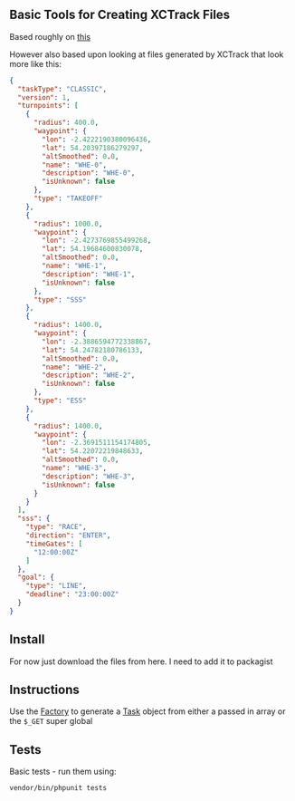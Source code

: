 ## Basic Tools for Creating XCTrack Files

Based roughly on [this](http://xctrack.org/Competition_Interfaces.html)

However also based upon looking at files generated by XCTrack that look more like this:

```json
{
  "taskType": "CLASSIC",
  "version": 1,
  "turnpoints": [
    {
      "radius": 400.0,
      "waypoint": {
        "lon": -2.4222190380096436,
        "lat": 54.20397186279297,
        "altSmoothed": 0.0,
        "name": "WHE-0",
        "description": "WHE-0",
        "isUnknown": false
      },
      "type": "TAKEOFF"
    },
    {
      "radius": 1000.0,
      "waypoint": {
        "lon": -2.4273769855499268,
        "lat": 54.19684600830078,
        "altSmoothed": 0.0,
        "name": "WHE-1",
        "description": "WHE-1",
        "isUnknown": false
      },
      "type": "SSS"
    },
    {
      "radius": 1400.0,
      "waypoint": {
        "lon": -2.3886594772338867,
        "lat": 54.24782180786133,
        "altSmoothed": 0.0,
        "name": "WHE-2",
        "description": "WHE-2",
        "isUnknown": false
      },
      "type": "ESS"
    },
    {
      "radius": 1400.0,
      "waypoint": {
        "lon": -2.3691511154174805,
        "lat": 54.22072219848633,
        "altSmoothed": 0.0,
        "name": "WHE-3",
        "description": "WHE-3",
        "isUnknown": false
      }
    }
  ],
  "sss": {
    "type": "RACE",
    "direction": "ENTER",
    "timeGates": [
      "12:00:00Z"
    ]
  },
  "goal": {
    "type": "LINE",
    "deadline": "23:00:00Z"
  }
}
```

## Install

For now just download the files from here. I need to add it to packagist

## Instructions

Use the [Factory](./src/Factory.php) to generate a [Task](./src/Task.php) object from either a passed in array or the `$_GET` super global

## Tests

Basic tests - run them using:

```bash
vendor/bin/phpunit tests
```
